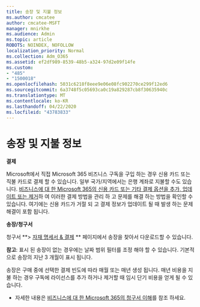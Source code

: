 ```yaml
---
title: 송장 및 지불 정보
ms.author: cmcatee
author: cmcatee-MSFT
manager: mnirkhe
ms.audience: Admin
ms.topic: article
ROBOTS: NOINDEX, NOFOLLOW
localization_priority: Normal
ms.collection: Adm_O365
ms.assetid: ef2df989-8539-48b5-a324-97d2e09f14fe
ms.custom:
- "485"
- "1500018"
ms.openlocfilehash: 5031c6218f8eee9e06e08fc902270ce299f12ed6
ms.sourcegitcommit: 6a3748f5c05693ca0c19a829287cb8f30635940c
ms.translationtype: MT
ms.contentlocale: ko-KR
ms.lasthandoff: 04/22/2020
ms.locfileid: "43783833"
---
```

# <a name="invoice-and-payment-information"></a>송장 및 지불 정보

**결제**

Microsoft에서 직접 Microsoft 365 비즈니스 구독을 구입 하는 경우 신용 카드 또는 직불 카드로 결제 할 수 있습니다.  일부 국가/지역에서는 은행 계좌로 지불할 수도 있습니다.  [비즈니스에 대 한 Microsoft 365의 신용 카드 또는 기타 결제 옵션을 추가, 업데이트 또는 제거](https://go.microsoft.com/fwlink/?linkid=2118133)하 여 이러한 결제 방법을 관리 하 고 문제를 해결 하는 방법을 확인할 수 있습니다.  여기에는 신용 카드가 거절 되 고 결제 정보가 업데이트 될 때 발생 하는 문제 해결이 포함 됩니다.

**송장/청구서**

청구서 **> [자재 명세서 & 결제](https://go.microsoft.com/fwlink/p/?linkid=848039) ** 페이지에서 송장을 찾아서 다운로드할 수 있습니다.  

**참고**: 표시 된 송장이 없는 경우에는 날짜 범위 필터를 조정 해야 할 수 있습니다.  기본적으로 송장의 지난 3 개월이 표시 됩니다.

송장은 구매 중에 선택한 결제 빈도에 따라 매월 또는 매년 생성 됩니다.  매년 비용을 지불 하는 경우 구독에 라이선스를 추가 하거나 제거할 때 임시 단기 비용을 얻게 될 수 있습니다.
 
- 자세한 내용은 [비즈니스에 대 한 Microsoft 365의 청구서 이해](https://go.microsoft.com/fwlink/?linkid=2119101)를 참조 하세요.
